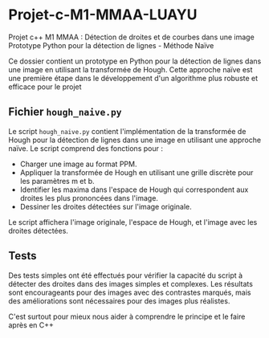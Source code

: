 # Projet-c-M1-MMAA-LUAYU
Projet c++ M1 MMAA : Détection de droites et de courbes dans une image
 Prototype Python pour la détection de lignes - Méthode Naïve

Ce dossier contient un prototype en Python pour la détection de lignes dans une image en utilisant la transformée de Hough. Cette approche naïve est une première étape dans le développement d'un algorithme plus robuste et efficace pour le projet 

## Fichier `hough_naive.py`

Le script `hough_naive.py` contient l'implémentation de la transformée de Hough pour la détection de lignes dans une image en utilisant une approche naïve. Le script comprend des fonctions pour :
- Charger une image au format PPM.
- Appliquer la transformée de Hough en utilisant une grille discrète pour les paramètres m et b.
- Identifier les maxima dans l'espace de Hough qui correspondent aux droites les plus prononcées dans l'image.
- Dessiner les droites détectées sur l'image originale.


Le script affichera l'image originale, l'espace de Hough, et l'image avec les droites détectées.

## Tests

Des tests simples ont été effectués pour vérifier la capacité du script à détecter des droites dans des images simples et complexes. Les résultats sont encourageants pour des images avec des contrastes marqués, mais des améliorations sont nécessaires pour des images plus réalistes.

C'est surtout pour mieux nous aider à comprendre le principe et le faire après en C++
